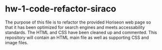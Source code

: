 # hw-1-code-refactor-siraco

The purpose of this file is to refactor the provided Horiseon web page so that it has been optimized for search engines and meets accessability standards. The HTML and CSS have been cleaned up and commented. This repository will contain an HTML main file as well as supporting CSS and image files.